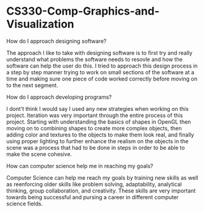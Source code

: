 # CS330-Comp-Graphics-and-Visualization

How do I approach designing software?

The approach I like to take with designing software is to first try and really understand what problems the software needs to resovle
and how the software can help the user do this. I tried to approach this design process in a step by step manner trying to work on small sections
of the software at a time and making sure one piece of code worked correctly before moving on to the next segment. 

How do I approach developing programs?

I dont't think I would say I used any new strategies when working on this project. Iteration was very important through the entire process of this project.
Starting with understanding the basics of shapes in OpenGL then moving on to combining shapes to create more complex objects, then adding color and textures to the objects to make them look real, and finally using proper lighting to further enhance the realism on the objects in the scene was a process that had to be done in steps in order to be able to make the scene cohesive.

How can computer science help me in reaching my goals?

Computer Science can help me reach my goals by training new skills as well as reenforcing older skills like problem solving, adaptability, analytical thinking, group collaboration, and creativity. These skills are very important towards being successful and pursing a career in different computer science fields.
